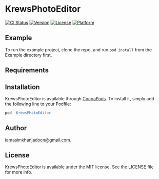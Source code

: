 # KrewsPhotoEditor

[![CI Status](https://img.shields.io/travis/iamasimkhanjadoon@gmail.com/KrewsPhotoEditor.svg?style=flat)](https://travis-ci.org/iamasimkhanjadoon@gmail.com/KrewsPhotoEditor)
[![Version](https://img.shields.io/cocoapods/v/KrewsPhotoEditor.svg?style=flat)](https://cocoapods.org/pods/KrewsPhotoEditor)
[![License](https://img.shields.io/cocoapods/l/KrewsPhotoEditor.svg?style=flat)](https://cocoapods.org/pods/KrewsPhotoEditor)
[![Platform](https://img.shields.io/cocoapods/p/KrewsPhotoEditor.svg?style=flat)](https://cocoapods.org/pods/KrewsPhotoEditor)

## Example

To run the example project, clone the repo, and run `pod install` from the Example directory first.

## Requirements

## Installation

KrewsPhotoEditor is available through [CocoaPods](https://cocoapods.org). To install
it, simply add the following line to your Podfile:

```ruby
pod 'KrewsPhotoEditor'
```

## Author

iamasimkhanjadoon@gmail.com.

## License

KrewsPhotoEditor is available under the MIT license. See the LICENSE file for more info.

